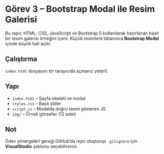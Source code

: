 # Görev 3 – Bootstrap Modal ile Resim Galerisi

Bu repo; HTML, CSS, JavaScript ve Bootstrap 5 kullanılarak hazırlanan basit bir resim galerisi örneğini içerir. Küçük resimlere tıklanınca **Bootstrap Modal** içinde büyük hali açılır.

## Çalıştırma
`index.html` dosyasını bir tarayıcıda açmanız yeterli.

## Yapı
- `index.html` – Sayfa iskeleti ve modal
- `styles.css` – Basit stiller
- `script.js` – Modalda doğru resmi gösteren JS
- `img/` – Örnek görseller (12 adet)

## Not
Ödev yönergeleri gereği GitHub’da repo oluşturup `.gitignore` için **VisualStudio** şablonu seçebilirsiniz.
